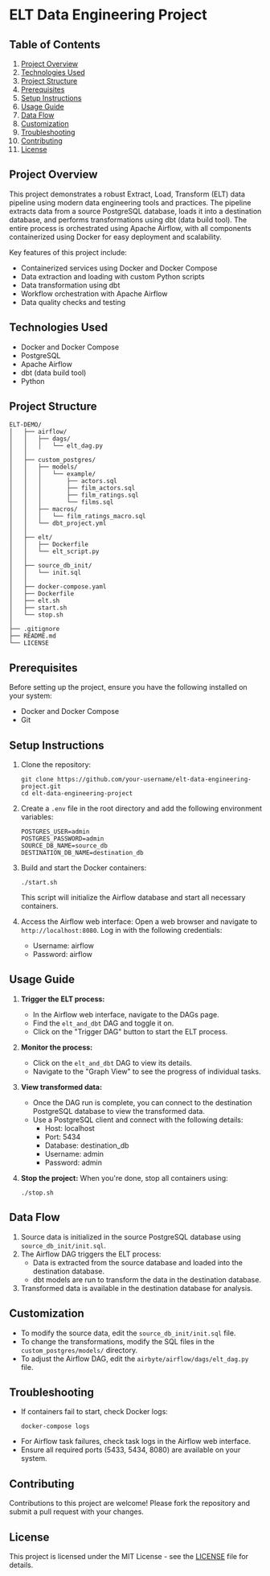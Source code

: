 # ELT Data Engineering Project

## Table of Contents
1. [Project Overview](#project-overview)
2. [Technologies Used](#technologies-used)
3. [Project Structure](#project-structure)
4. [Prerequisites](#prerequisites)
5. [Setup Instructions](#setup-instructions)
6. [Usage Guide](#usage-guide)
7. [Data Flow](#data-flow)
8. [Customization](#customization)
9. [Troubleshooting](#troubleshooting)
10. [Contributing](#contributing)
11. [License](#license)

## Project Overview

This project demonstrates a robust Extract, Load, Transform (ELT) data pipeline using modern data engineering tools and practices. The pipeline extracts data from a source PostgreSQL database, loads it into a destination database, and performs transformations using dbt (data build tool). The entire process is orchestrated using Apache Airflow, with all components containerized using Docker for easy deployment and scalability.

Key features of this project include:
- Containerized services using Docker and Docker Compose
- Data extraction and loading with custom Python scripts
- Data transformation using dbt
- Workflow orchestration with Apache Airflow
- Data quality checks and testing

## Technologies Used

- Docker and Docker Compose
- PostgreSQL
- Apache Airflow
- dbt (data build tool)
- Python

## Project Structure

```
ELT-DEMO/
│   ├── airflow/
│   │   ├── dags/
│   │   │   └── elt_dag.py
│   │
│   ├── custom_postgres/
│   │   ├── models/
│   │   │   └── example/
│   │   │       ├── actors.sql
│   │   │       ├── film_actors.sql
│   │   │       ├── film_ratings.sql
│   │   │       └── films.sql
│   │   ├── macros/
│   │   │   └── film_ratings_macro.sql
│   │   └── dbt_project.yml
│   │
│   ├── elt/
│   │   ├── Dockerfile
│   │   └── elt_script.py
│   │
│   ├── source_db_init/
│   │   └── init.sql
│   │
│   ├── docker-compose.yaml
│   ├── Dockerfile
│   ├── elt.sh
│   ├── start.sh
│   └── stop.sh
│
├── .gitignore
├── README.md
└── LICENSE
```

## Prerequisites

Before setting up the project, ensure you have the following installed on your system:
- Docker and Docker Compose
- Git

## Setup Instructions

1. Clone the repository:
   ```
   git clone https://github.com/your-username/elt-data-engineering-project.git
   cd elt-data-engineering-project
   ```

2. Create a `.env` file in the root directory and add the following environment variables:
   ```
   POSTGRES_USER=admin
   POSTGRES_PASSWORD=admin
   SOURCE_DB_NAME=source_db
   DESTINATION_DB_NAME=destination_db
   ```

3. Build and start the Docker containers:
   ```
   ./start.sh
   ```

   This script will initialize the Airflow database and start all necessary containers.

4. Access the Airflow web interface:
   Open a web browser and navigate to `http://localhost:8080`. Log in with the following credentials:
   - Username: airflow
   - Password: airflow

## Usage Guide

1. **Trigger the ELT process:**
   - In the Airflow web interface, navigate to the DAGs page.
   - Find the `elt_and_dbt` DAG and toggle it on.
   - Click on the "Trigger DAG" button to start the ELT process.

2. **Monitor the process:**
   - Click on the `elt_and_dbt` DAG to view its details.
   - Navigate to the "Graph View" to see the progress of individual tasks.

3. **View transformed data:**
   - Once the DAG run is complete, you can connect to the destination PostgreSQL database to view the transformed data.
   - Use a PostgreSQL client and connect with the following details:
     - Host: localhost
     - Port: 5434
     - Database: destination_db
     - Username: admin
     - Password: admin

4. **Stop the project:**
   When you're done, stop all containers using:
   ```
   ./stop.sh
   ```

## Data Flow

1. Source data is initialized in the source PostgreSQL database using `source_db_init/init.sql`.
2. The Airflow DAG triggers the ELT process:
   - Data is extracted from the source database and loaded into the destination database.
   - dbt models are run to transform the data in the destination database.
3. Transformed data is available in the destination database for analysis.

## Customization

- To modify the source data, edit the `source_db_init/init.sql` file.
- To change the transformations, modify the SQL files in the `custom_postgres/models/` directory.
- To adjust the Airflow DAG, edit the `airbyte/airflow/dags/elt_dag.py` file.

## Troubleshooting

- If containers fail to start, check Docker logs:
  ```
  docker-compose logs
  ```
- For Airflow task failures, check task logs in the Airflow web interface.
- Ensure all required ports (5433, 5434, 8080) are available on your system.

## Contributing

Contributions to this project are welcome! Please fork the repository and submit a pull request with your changes.

## License

This project is licensed under the MIT License - see the [LICENSE](LICENSE) file for details.
